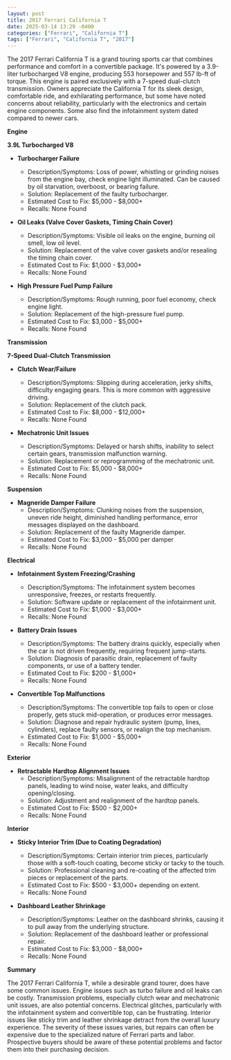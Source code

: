 ```yaml
---
layout: post
title: 2017 Ferrari California T
date: 2025-03-14 13:29 -0400
categories: ["Ferrari", "California T"]
tags: ["Ferrari", "California T", "2017"]
---
```

The 2017 Ferrari California T is a grand touring sports car that combines performance and comfort in a convertible package. It's powered by a 3.9-liter turbocharged V8 engine, producing 553 horsepower and 557 lb-ft of torque. This engine is paired exclusively with a 7-speed dual-clutch transmission. Owners appreciate the California T for its sleek design, comfortable ride, and exhilarating performance, but some have noted concerns about reliability, particularly with the electronics and certain engine components. Some also find the infotainment system dated compared to newer cars.

**Engine**

**3.9L Turbocharged V8**

* **Turbocharger Failure**
    * Description/Symptoms: Loss of power, whistling or grinding noises from the engine bay, check engine light illuminated. Can be caused by oil starvation, overboost, or bearing failure.
    * Solution: Replacement of the faulty turbocharger.
    * Estimated Cost to Fix: $5,000 - $8,000+
    * Recalls: None Found

* **Oil Leaks (Valve Cover Gaskets, Timing Chain Cover)**
    * Description/Symptoms: Visible oil leaks on the engine, burning oil smell, low oil level.
    * Solution: Replacement of the valve cover gaskets and/or resealing the timing chain cover.
    * Estimated Cost to Fix: $1,000 - $3,000+
    * Recalls: None Found

* **High Pressure Fuel Pump Failure**
    * Description/Symptoms: Rough running, poor fuel economy, check engine light.
    * Solution: Replacement of the high-pressure fuel pump.
    * Estimated Cost to Fix: $3,000 - $5,000+
    * Recalls: None Found

**Transmission**

**7-Speed Dual-Clutch Transmission**

* **Clutch Wear/Failure**
    * Description/Symptoms: Slipping during acceleration, jerky shifts, difficulty engaging gears. This is more common with aggressive driving.
    * Solution: Replacement of the clutch pack.
    * Estimated Cost to Fix: $8,000 - $12,000+
    * Recalls: None Found

* **Mechatronic Unit Issues**
    * Description/Symptoms: Delayed or harsh shifts, inability to select certain gears, transmission malfunction warning.
    * Solution: Replacement or reprogramming of the mechatronic unit.
    * Estimated Cost to Fix: $5,000 - $8,000+
    * Recalls: None Found

**Suspension**

* **Magneride Damper Failure**
    * Description/Symptoms: Clunking noises from the suspension, uneven ride height, diminished handling performance, error messages displayed on the dashboard.
    * Solution: Replacement of the faulty Magneride damper.
    * Estimated Cost to Fix: $3,000 - $5,000 per damper
    * Recalls: None Found

**Electrical**

* **Infotainment System Freezing/Crashing**
    * Description/Symptoms: The infotainment system becomes unresponsive, freezes, or restarts frequently.
    * Solution: Software update or replacement of the infotainment unit.
    * Estimated Cost to Fix: $1,000 - $3,000+
    * Recalls: None Found

* **Battery Drain Issues**
    * Description/Symptoms: The battery drains quickly, especially when the car is not driven frequently, requiring frequent jump-starts.
    * Solution: Diagnosis of parasitic drain, replacement of faulty components, or use of a battery tender.
    * Estimated Cost to Fix: $200 - $1,000+
    * Recalls: None Found

* **Convertible Top Malfunctions**
    * Description/Symptoms: The convertible top fails to open or close properly, gets stuck mid-operation, or produces error messages.
    * Solution: Diagnose and repair hydraulic system (pump, lines, cylinders), replace faulty sensors, or realign the top mechanism.
    * Estimated Cost to Fix: $1,000 - $5,000+
    * Recalls: None Found

**Exterior**

* **Retractable Hardtop Alignment Issues**
    * Description/Symptoms: Misalignment of the retractable hardtop panels, leading to wind noise, water leaks, and difficulty opening/closing.
    * Solution: Adjustment and realignment of the hardtop panels.
    * Estimated Cost to Fix: $500 - $2,000+
    * Recalls: None Found

**Interior**

* **Sticky Interior Trim (Due to Coating Degradation)**
    * Description/Symptoms: Certain interior trim pieces, particularly those with a soft-touch coating, become sticky or tacky to the touch.
    * Solution: Professional cleaning and re-coating of the affected trim pieces or replacement of the parts.
    * Estimated Cost to Fix: $500 - $3,000+ depending on extent.
    * Recalls: None Found

* **Dashboard Leather Shrinkage**
    * Description/Symptoms: Leather on the dashboard shrinks, causing it to pull away from the underlying structure.
    * Solution: Replacement of the dashboard leather or professional repair.
    * Estimated Cost to Fix: $3,000 - $8,000+
    * Recalls: None Found

**Summary**

The 2017 Ferrari California T, while a desirable grand tourer, does have some common issues. Engine issues such as turbo failure and oil leaks can be costly. Transmission problems, especially clutch wear and mechatronic unit issues, are also potential concerns. Electrical glitches, particularly with the infotainment system and convertible top, can be frustrating. Interior issues like sticky trim and leather shrinkage detract from the overall luxury experience. The severity of these issues varies, but repairs can often be expensive due to the specialized nature of Ferrari parts and labor. Prospective buyers should be aware of these potential problems and factor them into their purchasing decision.


